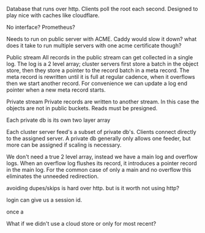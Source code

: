 Database that runs over http. Clients poll the root each second. Designed to play nice with caches like cloudflare.

No interface? Prometheus?

Needs to run on public server with ACME. Caddy would slow it down? what does it take to run multiple servers with one acme certificate though?

Public stream
All records in the public stream can get collected in a single log. The log is a 2 level array; cluster servers first store a batch in the object store, then they store a pointer to the record batch in a meta record. The meta record is rewritten until it is full at regular cadence, when it overflows then we start another record. For convenience we can update a log end pointer when a new meta record starts.

Private stream
Private records are written to another stream. In this case the objects are not in public buckets. Reads must be presigned. 

Each private db is its own two layer array

Each cluster server feed's a subset of private db's. Clients connect directly to the assigned server. A private db generally only allows one feeder, but more can be assigned if scaling is necessary.

We don't need a true 2 level array, instead we have a main log and overflow logs. When an overflow log flushes its record, it introduces a pointer record in the main log. For the common case of only a main and no overflow this eliminates the unneeded redirection.

avoiding dupes/skips is hard over http. but is it worth not using http?

login can give us a session id.

once a 

What if we didn't use a cloud store or only for most recent?




